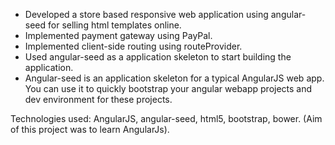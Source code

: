 - Developed a store based responsive web application using angular-seed for selling html templates online.  
- Implemented payment gateway using PayPal.
- Implemented client-side routing using routeProvider. 
- Used angular-seed as a application skeleton to start building the application. 
- Angular-seed is an application skeleton for a typical AngularJS web app. You can use it to quickly bootstrap your angular webapp projects and dev environment for these projects.

Technologies used: AngularJS, angular-seed, html5, bootstrap, bower. 
(Aim of this project was to learn AngularJs).